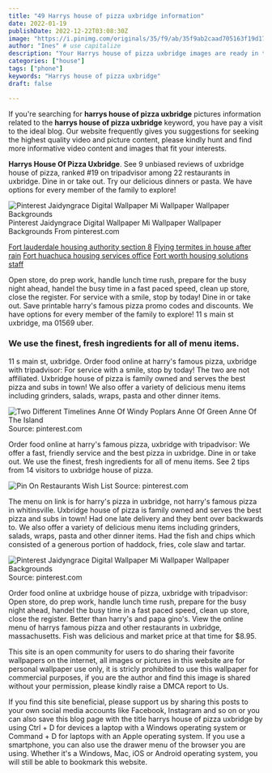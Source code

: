 ```yaml
---
title: "49 Harrys house of pizza uxbridge information"
date: 2022-01-19
publishDate: 2022-12-22T03:08:30Z
image: "https://i.pinimg.com/originals/35/f9/ab/35f9ab2caad705163f19d1721c02ef0f.jpg"
author: "Ines" # use capitalize
description: "Your Harrys house of pizza uxbridge images are ready in this website. Harrys house of pizza uxbridge are a topic that is being searched for and liked by netizens today. You can Get the Harrys house of pizza uxbridge files here. Find and Download all free photos and vectors."
categories: ["house"]
tags: ["phone"]
keywords: "Harrys house of pizza uxbridge"
draft: false

---
```


If you're searching for **harrys house of pizza uxbridge** pictures information related to the **harrys house of pizza uxbridge** keyword, you have pay a visit to the ideal  blog.  Our website frequently  gives you  suggestions  for seeking  the highest  quality video and picture  content, please kindly hunt and find more informative video content and images  that fit your interests.

**Harrys House Of Pizza Uxbridge**. See 9 unbiased reviews of uxbridge house of pizza, ranked #19 on tripadvisor among 22 restaurants in uxbridge. Dine in or take out. Try our delicious dinners or pasta. We have options for every member of the family to explore!

![Pinterest Jaidyngrace Digital Wallpaper Mi Wallpaper Wallpaper Backgrounds](https://i.pinimg.com/originals/35/f9/ab/35f9ab2caad705163f19d1721c02ef0f.jpg "Pinterest Jaidyngrace Digital Wallpaper Mi Wallpaper Wallpaper Backgrounds")
Pinterest Jaidyngrace Digital Wallpaper Mi Wallpaper Wallpaper Backgrounds From pinterest.com

[Fort lauderdale housing authority section 8](/fort-lauderdale-housing-authority-section-8/)
[Flying termites in house after rain](/flying-termites-in-house-after-rain/)
[Fort huachuca housing services office](/fort-huachuca-housing-services-office/)
[Fort worth housing solutions staff](/fort-worth-housing-solutions-staff/)

Open store, do prep work, handle lunch time rush, prepare for the busy night ahead, handel the busy time in a fast paced speed, clean up store, close the register. For service with a smile, stop by today! Dine in or take out. Save printable harry&#039;s famous pizza promo codes and discounts. We have options for every member of the family to explore! 11 s main st uxbridge, ma 01569 uber.

### We use the finest, fresh ingredients for all of menu items.

11 s main st, uxbridge. Order food online at harry&#039;s famous pizza, uxbridge with tripadvisor: For service with a smile, stop by today! The two are not affiliated. Uxbridge house of pizza is family owned and serves the best pizza and subs in town! We also offer a variety of delicious menu items including grinders, salads, wraps, pasta and other dinner items.


![Two Different Timelines Anne Of Windy Poplars Anne Of Green Anne Of The Island](https://i.pinimg.com/736x/92/ab/fd/92abfdfa4bde5c0af84723abd6ad7c80.jpg "Two Different Timelines Anne Of Windy Poplars Anne Of Green Anne Of The Island")
Source: pinterest.com

Order food online at harry&#039;s famous pizza, uxbridge with tripadvisor: We offer a fast, friendly service and the best pizza in uxbridge. Dine in or take out. We use the finest, fresh ingredients for all of menu items. See 2 tips from 14 visitors to uxbridge house of pizza.

![Pin On Restaurants Wish List](https://i.pinimg.com/originals/c4/a2/51/c4a251b81ce706074ecb21374bc51d7e.jpg "Pin On Restaurants Wish List")
Source: pinterest.com

The menu on link is for harry&#039;s pizza in uxbridge, not harry&#039;s famous pizza in whitinsville. Uxbridge house of pizza is family owned and serves the best pizza and subs in town! Had one late delivery and they bent over backwards to. We also offer a variety of delicious menu items including grinders, salads, wraps, pasta and other dinner items. Had the fish and chips which consisted of a generous portion of haddock, fries, cole slaw and tartar.

![Pinterest Jaidyngrace Digital Wallpaper Mi Wallpaper Wallpaper Backgrounds](https://i.pinimg.com/originals/35/f9/ab/35f9ab2caad705163f19d1721c02ef0f.jpg "Pinterest Jaidyngrace Digital Wallpaper Mi Wallpaper Wallpaper Backgrounds")
Source: pinterest.com

Order food online at uxbridge house of pizza, uxbridge with tripadvisor: Open store, do prep work, handle lunch time rush, prepare for the busy night ahead, handel the busy time in a fast paced speed, clean up store, close the register. Better than harry&#039;s and papa gino&#039;s. View the online menu of harrys famous pizza and other restaurants in uxbridge, massachusetts. Fish was delicious and market price at that time for $8.95.

This site is an open community for users to do sharing their favorite wallpapers on the internet, all images or pictures in this website are for personal wallpaper use only, it is stricly prohibited to use this wallpaper for commercial purposes, if you are the author and find this image is shared without your permission, please kindly raise a DMCA report to Us.

If you find this site beneficial, please support us by sharing this posts to your own social media accounts like Facebook, Instagram and so on or you can also save this blog page with the title harrys house of pizza uxbridge by using Ctrl + D for devices a laptop with a Windows operating system or Command + D for laptops with an Apple operating system. If you use a smartphone, you can also use the drawer menu of the browser you are using. Whether it's a Windows, Mac, iOS or Android operating system, you will still be able to bookmark this website.

